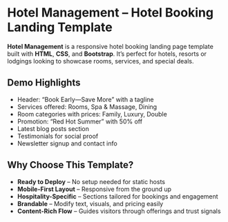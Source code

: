 # Hotel Management – Hotel Booking Landing Template

**Hotel Management** is a responsive hotel booking landing page template built with **HTML**, **CSS**, and **Bootstrap**. It’s perfect for hotels, resorts or lodgings looking to showcase rooms, services, and special deals.

## Demo Highlights
- Header: “Book Early—Save More” with a tagline
- Services offered: Rooms, Spa & Massage, Dining
- Room categories with prices: Family, Luxury, Double
- Promotion: “Red Hot Summer” with 50% off
- Latest blog posts section
- Testimonials for social proof
- Newsletter signup and contact info

## Why Choose This Template?
- **Ready to Deploy** – No setup needed for static hosts
- **Mobile-First Layout** – Responsive from the ground up
- **Hospitality-Specific** – Sections tailored for bookings and engagement
- **Brandable** – Modify text, visuals, and pricing easily
- **Content-Rich Flow** – Guides visitors through offerings and trust signals



